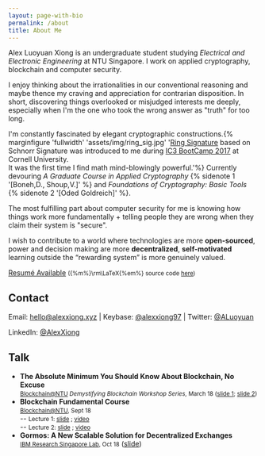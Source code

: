 ```yaml
---
layout: page-with-bio
permalink: /about
title: About Me
---
```

Alex Luoyuan Xiong is an undergraduate student studying _Electrical and Electronic Engineering_ at NTU Singapore. I work on applied cryptography, blockchain and computer security.

I enjoy thinking about the irrationalities in our conventional reasoning and maybe thence my craving and appreciation for contrarian disposition. In short, discovering things overlooked or misjudged interests me deeply, especially when I'm the one who took the wrong answer as "truth" for too long.

I'm constantly fascinated by elegant cryptographic constructions.{% marginfigure  'fullwidth' 'assets/img/ring_sig.jpg' '<a href="https://en.wikipedia.org/wiki/Ring_signature">Ring Signature</a> based on Schnorr Signature was introduced to me during <a href="http://www.initc3.org/events/2017-07-13-IC3-Ethereum-Crypto-Boot-Camp-at-Cornell-University.html">IC3 BootCamp 2017</a> at <a>Cornell University</a>. <br> It was the first time I find math mind-blowingly powerful.'%} Currently devouring _A Graduate Course in Applied Cryptography_ {% sidenote 1 '[Boneh,D., Shoup,V.]' %} and _Foundations of Cryptography: Basic Tools_ {% sidenote 2 '[Oded Goldreich]' %}.

The most fulfilling part about computer security for me is knowing how things work more fundamentally + telling people they are wrong when they claim their system is "secure".

I wish to contribute to a world where technologies are more __open-sourced__, power and decision making are more __decentralized__, __self-motivated__ learning outside the “rewarding system” is more genuinely valued.

[Resum&#233; Available](../assets/docs/resume.pdf) <small>({%m%}\rm\LaTeX{%em%} source code [here](https://github.com/AlexXiong97/resume))</small>

## Contact

Email: [hello@alexxiong.xyz](mailto:hello@alexxiong.xyz)
| Keybase: [@alexxiong97](https://keybase.io/alexxiong97)
| Twitter: [@ALuoyuan](https://twitter.com/ALuoyuan)

LinkedIn: [@AlexXiong](https://www.linkedin.com/in/luoyuanxiong/)

## Talk

- **The Absolute Minimum You Should Know About Blockchain, No Excuse**<br /> <small> [Blockchain@NTU](https://ntublockchain.org) *Demystifying Blockchain Workshop Series*, March 18 ([slide 1](../assets/docs/Demystifying_Blockchain.pdf); [slide 2](../assets/docs/smart_contract_dev.pdf))</small>
- **Blockchain Fundamental Course**<br /><small>[Blockchain@NTU](https://ntublockchain.org), Sept 18 </small>
<br />-- <small>Lecture 1: [slide](https://bit.ly/bf2018-slide1) ; [video](https://bit.ly/bf2018-video1)</small>
<br />-- <small>Lecture 2: [slide](https://bit.ly/bf2018-slide1) ; [video](https://bit.ly/bf2018-video2)</small>
- **Gormos: A New Scalable Solution for Decentralized Exchanges** <br />
<small>[IBM Research Singapore Lab](https://www.research.ibm.com/), Oct 18</small> ([slide](http://bit.ly/ibm18-gormos))